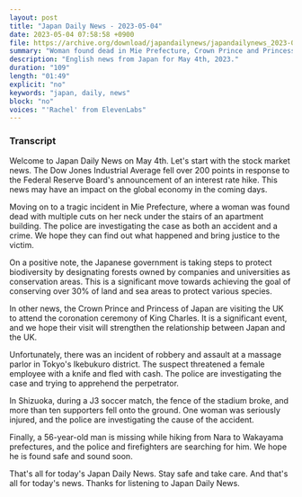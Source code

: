 ```yaml
---
layout: post
title: "Japan Daily News - 2023-05-04"
date: 2023-05-04 07:58:58 +0900
file: https://archive.org/download/japandailynews/japandailynews_2023-05-04.mp3
summary: "Woman found dead in Mie Prefecture, Crown Prince and Princess attend UK coronation, Ikebukuro massage parlor robbery, & more…"
description: "English news from Japan for May 4th, 2023."
duration: "109"
length: "01:49"
explicit: "no"
keywords: "japan, daily, news"
block: "no"
voices: "'Rachel' from ElevenLabs"
---
```


### Transcript

Welcome to Japan Daily News on May 4th. Let's start with the stock market news. The Dow Jones Industrial Average fell over 200 points in response to the Federal Reserve Board's announcement of an interest rate hike. This news may have an impact on the global economy in the coming days.

Moving on to a tragic incident in Mie Prefecture, where a woman was found dead with multiple cuts on her neck under the stairs of an apartment building. The police are investigating the case as both an accident and a crime. We hope they can find out what happened and bring justice to the victim.

On a positive note, the Japanese government is taking steps to protect biodiversity by designating forests owned by companies and universities as conservation areas. This is a significant move towards achieving the goal of conserving over 30% of land and sea areas to protect various species.

In other news, the Crown Prince and Princess of Japan are visiting the UK to attend the coronation ceremony of King Charles. It is a significant event, and we hope their visit will strengthen the relationship between Japan and the UK.

Unfortunately, there was an incident of robbery and assault at a massage parlor in Tokyo's Ikebukuro district. The suspect threatened a female employee with a knife and fled with cash. The police are investigating the case and trying to apprehend the perpetrator.

In Shizuoka, during a J3 soccer match, the fence of the stadium broke, and more than ten supporters fell onto the ground. One woman was seriously injured, and the police are investigating the cause of the accident.

Finally, a 56-year-old man is missing while hiking from Nara to Wakayama prefectures, and the police and firefighters are searching for him. We hope he is found safe and sound soon.

That's all for today's Japan Daily News. Stay safe and take care. And that's all for today's news. Thanks for listening to Japan Daily News.
